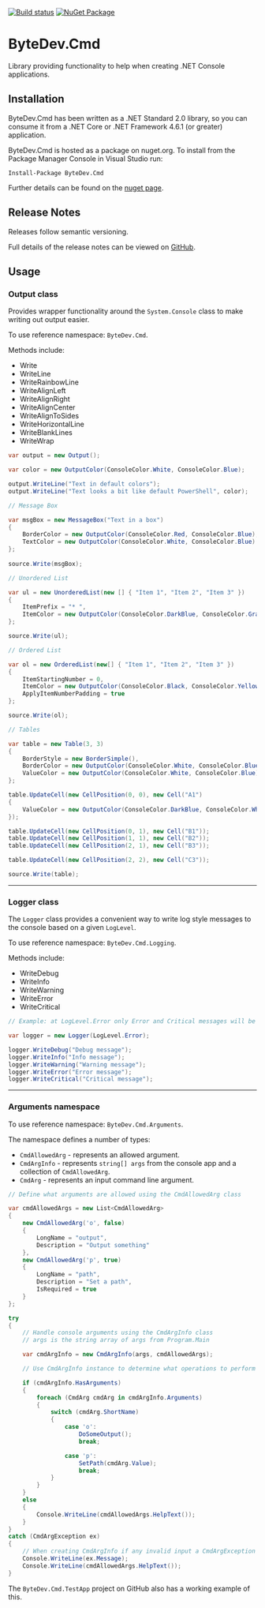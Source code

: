 ﻿[![Build status](https://ci.appveyor.com/api/projects/status/github/bytedev/ByteDev.Cmd?branch=master&svg=true)](https://ci.appveyor.com/project/bytedev/ByteDev-Cmd/branch/master)
[![NuGet Package](https://img.shields.io/nuget/v/ByteDev.Cmd.svg)](https://www.nuget.org/packages/ByteDev.Cmd)

# ByteDev.Cmd

Library providing functionality to help when creating .NET Console applications.

## Installation

ByteDev.Cmd has been written as a .NET Standard 2.0 library, so you can consume it from a .NET Core or .NET Framework 4.6.1 (or greater) application.

ByteDev.Cmd is hosted as a package on nuget.org.  To install from the Package Manager Console in Visual Studio run:

`Install-Package ByteDev.Cmd`

Further details can be found on the [nuget page](https://www.nuget.org/packages/ByteDev.Cmd/).

## Release Notes

Releases follow semantic versioning.

Full details of the release notes can be viewed on [GitHub](https://github.com/ByteDev/ByteDev.Cmd/blob/master/docs/RELEASE-NOTES.md).

## Usage

### Output class

Provides wrapper functionality around the `System.Console` class to make writing out output easier.

To use reference namespace: `ByteDev.Cmd`.

Methods include:
- Write
- WriteLine
- WriteRainbowLine
- WriteAlignLeft
- WriteAlignRight
- WriteAlignCenter
- WriteAlignToSides
- WriteHorizontalLine
- WriteBlankLines
- WriteWrap

```csharp
var output = new Output();

var color = new OutputColor(ConsoleColor.White, ConsoleColor.Blue);

output.WriteLine("Text in default colors");
output.WriteLine("Text looks a bit like default PowerShell", color);
```

```csharp
// Message Box

var msgBox = new MessageBox("Text in a box")
{
    BorderColor = new OutputColor(ConsoleColor.Red, ConsoleColor.Blue),
    TextColor = new OutputColor(ConsoleColor.White, ConsoleColor.Blue)
};
            
source.Write(msgBox);
```

```csharp
// Unordered List

var ul = new UnorderedList(new [] { "Item 1", "Item 2", "Item 3" })
{
    ItemPrefix = "* ",
    ItemColor = new OutputColor(ConsoleColor.DarkBlue, ConsoleColor.Gray)
};

source.Write(ul);
```

```csharp
// Ordered List

var ol = new OrderedList(new[] { "Item 1", "Item 2", "Item 3" })
{
    ItemStartingNumber = 0,
    ItemColor = new OutputColor(ConsoleColor.Black, ConsoleColor.Yellow),
    ApplyItemNumberPadding = true
};

source.Write(ol);
```

```csharp
// Tables

var table = new Table(3, 3)
{
    BorderStyle = new BorderSimple(),
    BorderColor = new OutputColor(ConsoleColor.White, ConsoleColor.Blue),
    ValueColor = new OutputColor(ConsoleColor.White, ConsoleColor.Blue)
};

table.UpdateCell(new CellPosition(0, 0), new Cell("A1") 
{ 
    ValueColor = new OutputColor(ConsoleColor.DarkBlue, ConsoleColor.White)
});

table.UpdateCell(new CellPosition(0, 1), new Cell("B1"));
table.UpdateCell(new CellPosition(1, 1), new Cell("B2"));
table.UpdateCell(new CellPosition(2, 1), new Cell("B3"));

table.UpdateCell(new CellPosition(2, 2), new Cell("C3"));

source.Write(table);
```

---

### Logger class

The `Logger` class provides a convenient way to write log style messages to the console based on a given `LogLevel`.

To use reference namespace: `ByteDev.Cmd.Logging`.

Methods include:
- WriteDebug
- WriteInfo
- WriteWarning
- WriteError
- WriteCritical

```csharp
// Example: at LogLevel.Error only Error and Critical messages will be written

var logger = new Logger(LogLevel.Error);

logger.WriteDebug("Debug message");
logger.WriteInfo("Info message");
logger.WriteWarning("Warning message");
logger.WriteError("Error message");
logger.WriteCritical("Critical message");
```

---

### Arguments namespace

To use reference namespace: `ByteDev.Cmd.Arguments`.

The namespace defines a number of types:
- `CmdAllowedArg` - represents an allowed argument.
- `CmdArgInfo` - represents `string[] args` from the console app and a collection of `CmdAllowedArg`.
- `CmdArg` - represents an input command line argument.

```csharp
// Define what arguments are allowed using the CmdAllowedArg class

var cmdAllowedArgs = new List<CmdAllowedArg>
{
    new CmdAllowedArg('o', false) 
    {
        LongName = "output", 
        Description = "Output something"
    },
    new CmdAllowedArg('p', true) 
    {
        LongName = "path", 
        Description = "Set a path", 
        IsRequired = true
    }
};

try
{
    // Handle console arguments using the CmdArgInfo class
    // args is the string array of args from Program.Main

    var cmdArgInfo = new CmdArgInfo(args, cmdAllowedArgs);

    // Use CmdArgInfo instance to determine what operations to perform

    if (cmdArgInfo.HasArguments)
    {
        foreach (CmdArg cmdArg in cmdArgInfo.Arguments)
        {
            switch (cmdArg.ShortName)
            {
                case 'o':
                    DoSomeOutput();
                    break;

                case 'p':
                    SetPath(cmdArg.Value);
                    break;
            }
        }
    }
    else
    {
        Console.WriteLine(cmdAllowedArgs.HelpText());
    }
}
catch (CmdArgException ex)
{
    // When creating CmdArgInfo if any invalid input a CmdArgException will be thrown
    Console.WriteLine(ex.Message);
    Console.WriteLine(cmdAllowedArgs.HelpText());
}
```

The `ByteDev.Cmd.TestApp` project on GitHub also has a working example of this.
